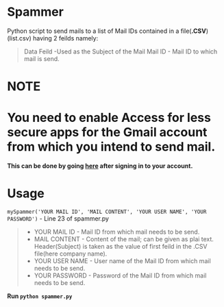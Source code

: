 # Spammer
Python script to send mails to a list of Mail IDs contained in a file(**.CSV**)(list.csv) having 2 feilds namely:
> Data Feild -Used as the Subject of the Mail 
> Mail ID - Mail ID to which mail is send.

# NOTE 
# You need to enable Access for less secure apps for the Gmail account from which you intend to send mail.
**This can be done by going [here](https://myaccount.google.com/lesssecureapps?pli=1) after signing in to your account.**

# Usage
`mySpammer('YOUR MAIL ID', 'MAIL CONTENT', 'YOUR USER NAME', 'YOUR PASSWORD')`  -   Line 23 of spammer.py

> - YOUR MAIL ID - Mail ID from which mail needs to be send.
> - MAIL CONTENT - Content of the mail; can be given as plai text. Header(Subject) is taken as the value of first feild in the .CSV file(here company name).
> - YOUR USER NAME - User name of the Mail ID from which mail needs to be send.
> - YOUR PASSWORD - Password of the Mail ID from which mail needs to be send.

**Run `python spammer.py`**
